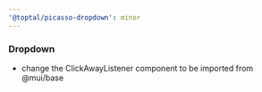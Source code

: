 ```yaml
---
'@toptal/picasso-dropdown': minor
---
```


### Dropdown

- change the ClickAwayListener component to be imported from @mui/base
